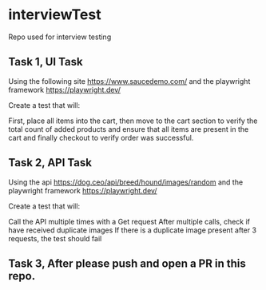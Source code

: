 # interviewTest
Repo used for interview testing

 

## Task 1, UI Task

 

Using the following site https://www.saucedemo.com/ and the playwright framework https://playwright.dev/

Create a test that will:

First, place all items into the cart, then move to the cart section to verify the total count of added products and ensure that all items are present in the cart and finally checkout to verify order was successful.
 

## Task 2, API Task

 

Using the api https://dog.ceo/api/breed/hound/images/random and the playwright framework https://playwright.dev/

Create a test that will:

Call the API multiple times with a Get request
After multiple calls, check if have received duplicate images
If there is a duplicate image present after 3 requests, the test should fail

 

## Task 3, After please push and open a PR in this repo.
